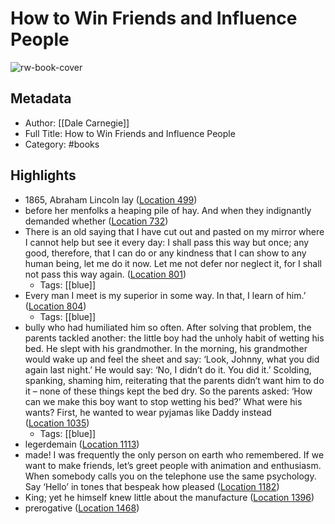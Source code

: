# How to Win Friends and Influence People

![rw-book-cover](https://images-na.ssl-images-amazon.com/images/I/51NVtjOrnqL._SL200_.jpg)

## Metadata
- Author: [[Dale Carnegie]]
- Full Title: How to Win Friends and Influence People
- Category: #books

## Highlights
- 1865, Abraham Lincoln lay ([Location 499](https://readwise.io/to_kindle?action=open&asin=B0044XUINS&location=499))
- before her menfolks a heaping pile of hay. And when they indignantly demanded whether ([Location 732](https://readwise.io/to_kindle?action=open&asin=B0044XUINS&location=732))
- There is an old saying that I have cut out and pasted on my mirror where I cannot help but see it every day: I shall pass this way but once; any good, therefore, that I can do or any kindness that I can show to any human being, let me do it now. Let me not defer nor neglect it, for I shall not pass this way again. ([Location 801](https://readwise.io/to_kindle?action=open&asin=B0044XUINS&location=801))
    - Tags: [[blue]] 
- Every man I meet is my superior in some way. In that, I learn of him.’ ([Location 804](https://readwise.io/to_kindle?action=open&asin=B0044XUINS&location=804))
    - Tags: [[blue]] 
- bully who had humiliated him so often. After solving that problem, the parents tackled another: the little boy had the unholy habit of wetting his bed. He slept with his grandmother. In the morning, his grandmother would wake up and feel the sheet and say: ‘Look, Johnny, what you did again last night.’ He would say: ‘No, I didn’t do it. You did it.’ Scolding, spanking, shaming him, reiterating that the parents didn’t want him to do it – none of these things kept the bed dry. So the parents asked: ‘How can we make this boy want to stop wetting his bed?’ What were his wants? First, he wanted to wear pyjamas like Daddy instead ([Location 1035](https://readwise.io/to_kindle?action=open&asin=B0044XUINS&location=1035))
    - Tags: [[blue]] 
- legerdemain ([Location 1113](https://readwise.io/to_kindle?action=open&asin=B0044XUINS&location=1113))
- made! I was frequently the only person on earth who remembered. If we want to make friends, let’s greet people with animation and enthusiasm. When somebody calls you on the telephone use the same psychology. Say ‘Hello’ in tones that bespeak how pleased ([Location 1182](https://readwise.io/to_kindle?action=open&asin=B0044XUINS&location=1182))
- King; yet he himself knew little about the manufacture ([Location 1396](https://readwise.io/to_kindle?action=open&asin=B0044XUINS&location=1396))
- prerogative ([Location 1468](https://readwise.io/to_kindle?action=open&asin=B0044XUINS&location=1468))
